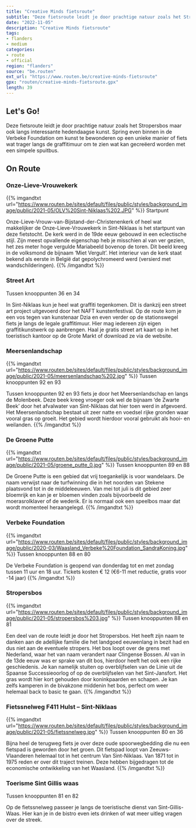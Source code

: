 ```yaml
---
title: "Creative Minds fietsroute"
subtitle: "Deze fietsroute leidt je door prachtige natuur zoals het Stropersbos maar ook langs interessante hedendaagse kunst"
date: "2022-11-05"
description: "Creative Minds fietsroute"
tags:
- flanders
- medium
categories:
- route
- official
region: "flanders"
source: "be.routen"
ext_url: "https://www.routen.be/creative-minds-fietsroute"
gpx: "routen/creative-minds-fietsroute.gpx"
length: 39
---
```


## Let's Go!

Deze fietsroute leidt je door prachtige natuur zoals het Stropersbos maar ook langs interessante hedendaagse kunst. Spring even binnen in de Verbeke Foundation om kunst te bewonderen op een unieke manier of fiets wat trager langs de graffitimuur om te zien wat kan gecreëerd worden met een simpele spuitbus.

## On Route

### Onze-Lieve-Vrouwekerk 

{{% imgandtxt url="https://www.routen.be/sites/default/files/public/styles/background_image/public/2021-05/OLV%20Sint-Niklaas%202.JPG" %}}
Startpunt

Onze-Lieve-Vrouw-van-Bijstand-der-Christenenkerk of heel wat makkelijker de Onze-Lieve-Vrouwekerk in Sint-Niklaas is het startpunt van deze fietstocht. De kerk werd in de 19de eeuw gebouwd in een eclectische stijl. Zijn meest opvallende eigenschap heb je misschien al van ver gezien, het zes meter hoge vergulde Mariabeeld bovenop de toren. Dit beeld kreeg in de volksmond de bijnaam ‘Miet Vergult’. Het interieur van de kerk staat bekend als eerste in België dat gepolychromeerd werd (versierd met wandschilderingen).
{{% /imgandtxt %}}

### Street Art

Tussen knooppunten 36 en 34

In Sint-Niklaas kun je heel wat graffiti tegenkomen. Dit is dankzij een street art project uitgevoerd door het NAFT kunstenfestival. Op de route kom je een vos tegen van kunstenaar Dzia en even verder op de stationswegel fiets je langs de legale graffitimuur. Hier mag iedereen zijn eigen graffitikunstwerk op aanbrengen. Haal je gratis street art kaart op in het toeristisch kantoor op de Grote Markt of download ze via de website.

### Meersenlandschap

{{% imgandtxt url="https://www.routen.be/sites/default/files/public/styles/background_image/public/2021-05/meersenlandschap%202.jpg" %}}
Tussen knooppunten 92 en 93

Tussen knooppunten 92 en 93 fiets je door het Meersenlandschap en langs de Molenbeek. Deze beek kreeg vroeger ook wel de bijnaam ‘de Zwarte Beek’ door het afvalwater van Sint-Niklaas dat hier toen werd in afgevoerd. Het Meersenlandschap bestaat uit zeer natte en voedsel rijke gronden waar vooral gras op groeit. Het gebied wordt hierdoor vooral gebruikt als hooi- en weilanden.
{{% /imgandtxt %}}

### De Groene Putte

{{% imgandtxt url="https://www.routen.be/sites/default/files/public/styles/background_image/public/2021-05/groene_putte_0.jpg" %}}
Tussen knooppunten 89 en 88

De Groene Putte is een gebied dat vrij toegankelijk is voor wandelaars. De naam verwijst naar de turfwinning die in het noorden van Stekene plaatsvond tot in de middeleeuwen. Van mei tot juli is dit gebied zeer bloemrijk en kan je er bloemen vinden zoals bijvoorbeeld de moerasrolklaver of de wederik. Er is normaal ook een speelbos maar dat wordt momenteel heraangelegd.
{{% /imgandtxt %}}

### Verbeke Foundation

{{% imgandtxt url="https://www.routen.be/sites/default/files/public/styles/background_image/public/2020-03/Waasland_Verbeke%20Foundation_SandraKoning.jpg" %}}
Tussen knooppunten 88 en 80

De Verbeke Foundation is geopend van donderdag tot en met zondag tussen 11 uur en 18 uur. Tickets kosten € 12 (€6-11 met reductie, gratis voor -14 jaar)
{{% /imgandtxt %}}

### Stropersbos 

{{% imgandtxt url="https://www.routen.be/sites/default/files/public/styles/background_image/public/2021-05/stropersbos%203.jpg" %}}
Tussen knooppunten 88 en 81

Een deel van de route leidt je door het Stropersbos. Het heeft zijn naam te danken aan de adellijke familie die het landgoed eeuwenlang in bezit had en dus niet aan de eventuele stropers. Het bos loopt over de grens met Nederland, waar het van naam verandert naar Clingense Bossen. Al van in de 13de eeuw was er sprake van dit bos, hierdoor heeft het ook een rijke geschiedenis. Je kan namelijk stuiten op overblijfselen van de Linie uit de Spaanse Successieoorlog of op de overblijfselen van het Sint-Jansfort. Het gras wordt hier kort gehouden door koninkpaarden en schapen. Je kan zelfs kamperen in de bivakzone middenin het bos, perfect om weer helemaal back to basic te gaan.
{{% /imgandtxt %}}

### Fietssnelweg F411 Hulst – Sint-Niklaas

{{% imgandtxt url="https://www.routen.be/sites/default/files/public/styles/background_image/public/2021-05/fietssnelweg.jpg" %}}
Tussen knooppunten 80 en 36

Bijna heel de terugweg fiets je over deze oude spoorwegbedding die nu een fietspad is geworden door het groen. Dit fietspad loopt van Zeeuws-Vlaanderen helemaal tot in het centrum Van Sint-Niklaas. Van 1871 tot in 1975 reden er over dit traject treinen. Deze hebben bijgedragen tot de economische ontwikkeling van het Waasland.
{{% /imgandtxt %}}

### Toerisme Sint Gillis waas 

Tussen knooppunten 81 en 82

Op de fietssnelweg passeer je langs de toeristische dienst van Sint-Gillis-Waas. Hier kan je in de bistro even iets drinken of wat meer uitleg vragen over de streek.


